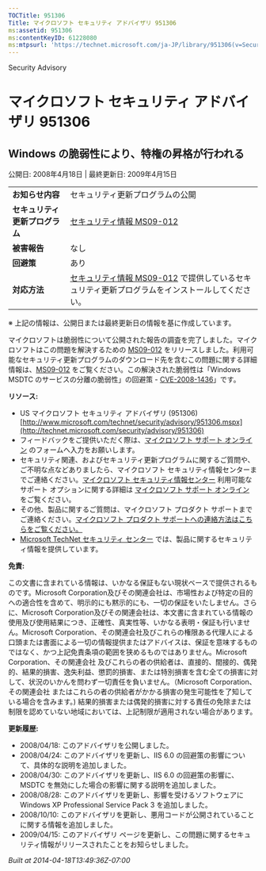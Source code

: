 ```yaml
---
TOCTitle: 951306
Title: マイクロソフト セキュリティ アドバイザリ 951306
ms:assetid: 951306
ms:contentKeyID: 61228080
ms:mtpsurl: 'https://technet.microsoft.com/ja-JP/library/951306(v=Security.10)'
---
```


Security Advisory

マイクロソフト セキュリティ アドバイザリ 951306
===============================================

Windows の脆弱性により、特権の昇格が行われる
--------------------------------------------

公開日: 2008年4月18日 | 最終更新日: 2009年4月15日

|                                |                                                                                                                                                           |
|--------------------------------|-----------------------------------------------------------------------------------------------------------------------------------------------------------|
| **お知らせ内容**               | セキュリティ更新プログラムの公開                                                                                                                          |
| **セキュリティ更新プログラム** | [セキュリティ情報 MS09-012](http://technet.microsoft.com/security/bulletin/ms09-012)                                                                      |
| **被害報告**                   | なし                                                                                                                                                      |
| **回避策**                     | あり                                                                                                                                                      |
| **対応方法**                   | [セキュリティ情報 MS09-012](http://technet.microsoft.com/security/bulletin/ms09-012) で提供しているセキュリティ更新プログラムをインストールしてください。 |

※ 上記の情報は、公開日または最終更新日の情報を基に作成しています。

マイクロソフトは脆弱性について公開された報告の調査を完了しました。マイクロソフトはこの問題を解決するための [MS09-012](http://technet.microsoft.com/security/bulletin/ms09-012) をリリースしました。利用可能なセキュリティ更新プログラムのダウンロード先を含むこの問題に関する詳細情報は、[MS09-012](http://technet.microsoft.com/security/bulletin/ms09-012) をご覧ください。この解決された脆弱性は「Windows MSDTC のサービスの分離の脆弱性」の回避策 - [CVE-2008-1436](http://www.cve.mitre.org/cgi-bin/cvename.cgi?name=cve-2008-1436)」です。

**リソース:**

-   US マイクロソフト セキュリティ アドバイザリ (951306) [http://www.microsoft.com/technet/security/advisory/951306.mspx](http://technet.microsoft.com/security/advisory/951306)
-   フィードバックをご提供いただく際は、[マイクロソフト サポート オンライン](https://support.microsoft.com/common/survey.aspx?scid=sw;en;1257&showpage=1&ws=technet&sd=tech) のフォームへ入力をお願いします。
-   セキュリティ関連、およびセキュリティ更新プログラムに関するご質問や、ご不明な点などありましたら、マイクロソフト セキュリティ情報センターまでご連絡ください。[マイクロソフト セキュリティ情報センター](http://www.microsoft.com/japan/security/sicinfo.mspx) 利用可能なサポート オプションに関する詳細は [マイクロソフト サポート オンライン](http://support.microsoft.com/) をご覧ください。
-   その他、製品に関するご質問は、マイクロソフト プロダクト サポートまでご連絡ください。[マイクロソフト プロダクト サポートへの連絡方法はこちらをご覧ください。](http://support.microsoft.com/select/?target=assistance)
-   [Microsoft TechNet セキュリティ センター](http://technet.microsoft.com/ja-jp/security/default.aspx) では、製品に関するセキュリティ情報を提供しています。

**免責:**

この文書に含まれている情報は、いかなる保証もない現状ベースで提供されるものです。Microsoft Corporation及びその関連会社は、市場性および特定の目的への適合性を含めて、明示的にも黙示的にも、一切の保証をいたしません。さらに、Microsoft Corporation及びその関連会社は、本文書に含まれている情報の使用及び使用結果につき、正確性、真実性等、いかなる表明・保証も行いません。Microsoft Corporation、その関連会社及びこれらの権限ある代理人による口頭または書面による一切の情報提供またはアドバイスは、保証を意味するものではなく、かつ上記免責条項の範囲を狭めるものではありません。Microsoft Corporation、その関連会社 及びこれらの者の供給者は、直接的、間接的、偶発的、結果的損害、逸失利益、懲罰的損害、または特別損害を含む全ての損害に対して、状況のいかんを問わず一切責任を負いません。（Microsoft Corporation、その関連会社 またはこれらの者の供給者がかかる損害の発生可能性を了知している場合を含みます。) 結果的損害または偶発的損害に対する責任の免除または制限を認めていない地域においては、上記制限が適用されない場合があります。

**更新履歴:**

-   2008/04/18: このアドバイザリを公開しました。
-   2008/04/24: このアドバイザリを更新し、IIS 6.0 の回避策の影響について、具体的な説明を追加しました。
-   2008/04/30: このアドバイザリを更新し、IIS 6.0 の回避策の影響に、MSDTC を無効にした場合の影響に関する説明を追加しました。
-   2008/08/28: このアドバイザリを更新し、影響を受けるソフトウェアに Windows XP Professional Service Pack 3 を追加しました。
-   2008/10/10: このアドバイザリを更新し、悪用コードが公開されていることに関する情報を追加しました。
-   2009/04/15: このアドバイザリ ページを更新し、この問題に関するセキュリティ情報がリリースされたことをお知らせしました。

*Built at 2014-04-18T13:49:36Z-07:00*
